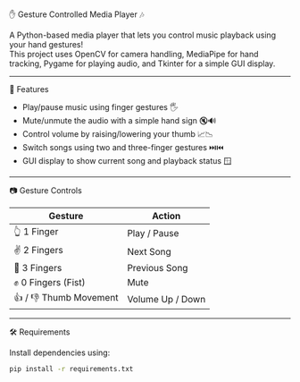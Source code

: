 ✋ Gesture Controlled Media Player 🎶

A Python-based media player that lets you control music playback using your hand gestures!  
This project uses OpenCV for camera handling, MediaPipe for hand tracking, Pygame for playing audio, and Tkinter for a simple GUI display.

---

🧠 Features

- Play/pause music using finger gestures 🖐️
- Mute/unmute the audio with a simple hand sign 🔇🔊
- Control volume by raising/lowering your thumb 📈📉
- Switch songs using two and three-finger gestures ⏭️⏮️
- GUI display to show current song and playback status 🪟

---

📷 Gesture Controls

| Gesture                | Action           |
|------------------------|------------------|
| 👆 1 Finger            | Play / Pause     |
| ✌️ 2 Fingers           | Next Song        |
| 🤟 3 Fingers           | Previous Song    |
| ✊ 0 Fingers (Fist)     | Mute             |
| 👍 / 👎 Thumb Movement | Volume Up / Down |

---

🛠️ Requirements

Install dependencies using:

```bash
pip install -r requirements.txt
